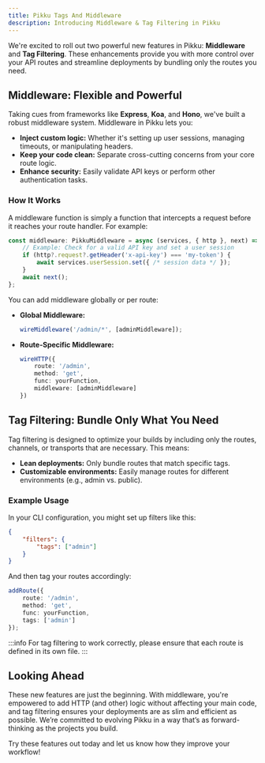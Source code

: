 ```yaml
---
title: Pikku Tags And Middleware
description: Introducing Middleware & Tag Filtering in Pikku
---
```


We're excited to roll out two powerful new features in Pikku: **Middleware** and **Tag Filtering**. These enhancements provide you with more control over your API routes and streamline deployments by bundling only the routes you need.

<!-- truncate -->

## Middleware: Flexible and Powerful

Taking cues from frameworks like **Express**, **Koa**, and **Hono**, we've built a robust middleware system. Middleware in Pikku lets you:

- **Inject custom logic:** Whether it's setting up user sessions, managing timeouts, or manipulating headers.
- **Keep your code clean:** Separate cross-cutting concerns from your core route logic.
- **Enhance security:** Easily validate API keys or perform other authentication tasks.

### How It Works

A middleware function is simply a function that intercepts a request before it reaches your route handler. For example:

```typescript
const middleware: PikkuMiddleware = async (services, { http }, next) => {
    // Example: Check for a valid API key and set a user session
    if (http?.request?.getHeader('x-api-key') === 'my-token') {
        await services.userSession.set({ /* session data */ });
    }
    await next();
};
```

You can add middleware globally or per route:

- **Global Middleware:**  
  ```typescript
  wireMiddleware('/admin/*', [adminMiddleware]);
  ```
- **Route-Specific Middleware:**  

  ```typescript
  wireHTTP({
      route: '/admin',
      method: 'get',
      func: yourFunction,
      middleware: [adminMiddleware]
  })
  ```

## Tag Filtering: Bundle Only What You Need

Tag filtering is designed to optimize your builds by including only the routes, channels, or transports that are necessary. This means:

- **Lean deployments:** Only bundle routes that match specific tags.
- **Customizable environments:** Easily manage routes for different environments (e.g., admin vs. public).

### Example Usage

In your CLI configuration, you might set up filters like this:

```json
{
    "filters": {
        "tags": ["admin"]
    }
}
```

And then tag your routes accordingly:

```typescript
addRoute({
    route: '/admin',
    method: 'get',
    func: yourFunction,
    tags: ['admin']
});
```

:::info
For tag filtering to work correctly, please ensure that each route is defined in its own file.
:::

## Looking Ahead

These new features are just the beginning. With middleware, you're empowered to add HTTP (and other) logic without affecting your main code, and tag filtering ensures your deployments are as slim and efficient as possible. We’re committed to evolving Pikku in a way that’s as forward-thinking as the projects you build.

Try these features out today and let us know how they improve your workflow!